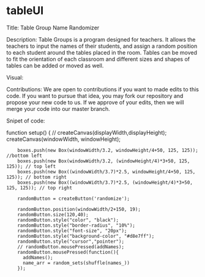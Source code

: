 # tableUI
Title: Table Group Name Randomizer

Description: Table Groups is a program designed for teachers. It allows the teachers to input the names of their students, and assign a random position to each student around the tables placed in the room. Tables can be moved to fit the orientation of each classroom and different sizes and shapes of tables can be added or moved as well. 

Visual:

Contributions: We are open to contributions if you want to made edits to this code. If you want to pursue that idea, you may fork our repository and propose your new code to us. If we approve of your edits, then we will merge your code into our master branch. 

Snipet of code:

function setup() {
    // createCanvas(displayWidth,displayHeight);
    createCanvas(windowWidth, windowHeight);

        boxes.push(new Box(windowWidth/3.2, windowHeight/4+50, 125, 125)); //bottom left
        boxes.push(new Box(windowWidth/3.2, (windowHeight/4)*3+50, 125, 125)); // top left
        boxes.push(new Box((windowWidth/3.7)*2.5, windowHeight/4+50, 125, 125)); // bottom right
        boxes.push(new Box((windowWidth/3.7)*2.5, (windowHeight/4)*3+50, 125, 125)); // top right

        randomButton = createButton('randomize');

        randomButton.position(windowWidth/2+150, 19);
        randomButton.size(120,40);
        randomButton.style("color", "black");
        randomButton.style("border-radius", "10%");
        randomButton.style("font-size", "20px");
        randomButton.style("background-color", "#d8e7ff");
        randomButton.style("cursor","pointer");
        // randomButton.mousePressed(addNames);
        randomButton.mousePressed(function(){
          addNames();
          name_arr = random_sets(shuffle(names_))
        });
